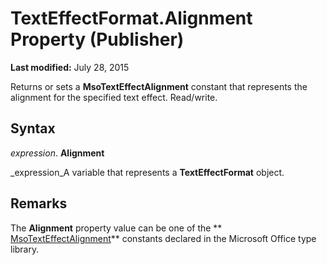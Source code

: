 
# TextEffectFormat.Alignment Property (Publisher)

 **Last modified:** July 28, 2015

Returns or sets a  **MsoTextEffectAlignment** constant that represents the alignment for the specified text effect. Read/write.

## Syntax

 _expression_. **Alignment**

 _expression_A variable that represents a  **TextEffectFormat** object.


## Remarks

The  **Alignment** property value can be one of the ** [MsoTextEffectAlignment](http://msdn.microsoft.com/library/5a165109-c820-bbc2-235b-a24807abd0d0%28Office.15%29.aspx)** constants declared in the Microsoft Office type library.

